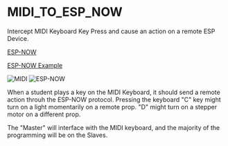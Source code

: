 # MIDI_TO_ESP_NOW
Intercept MIDI Keyboard Key Press and cause an action on a remote ESP Device.

[ESP-NOW](https://www.espressif.com/en/products/software/esp-now/overview)

[ESP-NOW Example](https://randomnerdtutorials.com/esp-now-esp32-arduino-ide/)

![MIDI](https://www.sweetwater.com/insync/media/2020/07/Akai-Professional-MPK-Mini-mkII-25-key-Keyboard-Controller-1536x950.jpg)
![ESP-NOW](https://i0.wp.com/randomnerdtutorials.com/wp-content/uploads/2020/01/ESP_NOW_one_master_multiple_slaves.png?w=652&quality=100&strip=all&ssl=1)

When a student plays a key on the MIDI Keyboard, it should send a remote action throuh the ESP-NOW protocol.  Pressing the keyboard "C" key might turn on a light momentarily on a remote prop.  "D" might turn on a stepper motor on a different prop.

The "Master" will interface with the MIDI keyboard, and the majority of the programming will be on the Slaves.
